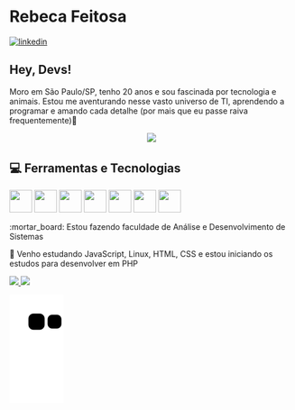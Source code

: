 # Rebeca Feitosa
  <a href="https://www.linkedin.com/in/rebeca-feitosa-11b609205/">
    <img width="80px" src="https://i.ibb.co/RyZx12b/linkedin.png" alt="linkedin" style="vertical-align:top;">
  </a>

## Hey, Devs!
Moro em São Paulo/SP, tenho 20 anos e sou fascinada por tecnologia e animais. Estou me aventurando nesse vasto universo de TI, aprendendo a programar e amando cada detalhe (por mais que eu passe raiva frequentemente):purple_heart:

<div align="center">
            <img src="https://github.com/RebecaFeitosa/RebecaFeitosa/assets/100243739/fbc0cd46-2286-40d5-865d-2e15be82f924" widht="150" height="150"/>
</div>

## :computer: Ferramentas e Tecnologias
<img src="https://cdn.jsdelivr.net/gh/devicons/devicon/icons/git/git-original.svg" width="40" height="40"/> <img src="https://cdn.jsdelivr.net/gh/devicons/devicon/icons/github/github-original.svg" width="40" height="40"/> 
<img src="https://cdn.jsdelivr.net/gh/devicons/devicon/icons/html5/html5-original.svg" width="40" height="40"/> <img src="https://cdn.jsdelivr.net/gh/devicons/devicon/icons/css3/css3-original.svg" width="40" height="40"/> 
<img src="https://cdn.jsdelivr.net/gh/devicons/devicon/icons/mysql/mysql-original.svg" width="40" height="40"/> <img src="https://cdn.jsdelivr.net/gh/devicons/devicon/icons/csharp/csharp-original.svg" width="40" height="40"/> <img src="https://cdn.jsdelivr.net/gh/devicons/devicon/icons/javascript/javascript-original.svg" width="40" height="40"/>

<p>
 :mortar_board: Estou fazendo faculdade de Análise e Desenvolvimento de Sistemas
 
 :notebook: Venho estudando JavaScript, Linux, HTML, CSS e estou iniciando os estudos para desenvolver em PHP
 </p>
 
<div>
<a href="https://github.com/RebecaFeitosa">
<img height="180em" src="https://github-readme-stats.vercel.app/api/top-langs/?username=RebecaFeitosa&layout=compact&langs_count=7&theme=dracula"/>
<img height="180em" src="https://github-readme-stats.vercel.app/api?username=RebecaFeitosa&show_icons=true&theme=dracula&include_all_commits=true&count_private=true"/>
</div>

![Snake animation](https://github.com/RebecaFeitosa/RebecaFeitosa/blob/output/github-contribution-grid-snake.svg)
